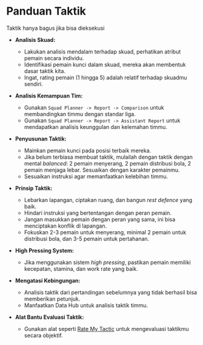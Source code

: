 # Panduan Taktik

Taktik hanya bagus jika bisa dieksekusi

- **Analisis Skuad:**

  - Lakukan analisis mendalam terhadap skuad, perhatikan atribut pemain secara individu.
  - Identifikasi pemain kunci dalam skuad, mereka akan membentuk dasar taktik kita.
  - Ingat, rating pemain (1 hingga 5) adalah relatif terhadap skuadmu sendiri.

- **Analisis Kemampuan Tim:**

  - Gunakan `Squad Planner -> Report -> Comparison` untuk membandingkan timmu dengan standar liga.
  - Gunakan `Squad Planner -> Report -> Assistant Report` untuk mendapatkan analisis keunggulan dan kelemahan timmu.

- **Penyusunan Taktik:**

  - Mainkan pemain kunci pada posisi terbaik mereka.
  - Jika belum terbiasa membuat taktik, mulailah dengan taktik dengan mental _balanced_: 2 pemain menyerang, 2 pemain distribusi bola, 2 pemain menjaga lebar. Sesuaikan dengan karakter pemainmu.
  - Sesuaikan instruksi agar memanfaatkan kelebihan timmu.

- **Prinsip Taktik:**

  - Lebarkan lapangan, ciptakan ruang, dan bangun _rest defence_ yang baik.
  - Hindari instruksi yang bertentangan dengan peran pemain.
  - Jangan masukkan pemain dengan peran yang sama, ini bisa menciptakan konflik di lapangan.
  - Fokuskan 2-3 pemain untuk menyerang, minimal 2 pemain untuk distribusi bola, dan 3-5 pemain untuk pertahanan.

- **High Pressing System:**

  - Jika menggunakan sistem _high pressing_, pastikan pemain memiliki kecepatan, stamina, dan work rate yang baik.

- **Mengatasi Kebingungan:**

  - Analisis taktik dari pertandingan sebelumnya yang tidak berhasil bisa memberikan petunjuk.
  - Manfaatkan Data Hub untuk analisis taktik timmu.

- **Alat Bantu Evaluasi Taktik:**
  - Gunakan alat seperti [Rate My Tactic](https://ratemytactic.web.app/en) untuk mengevaluasi taktikmu secara objektif.
